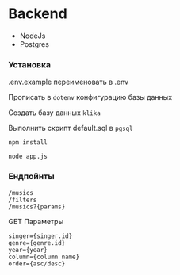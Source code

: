 Backend
==============

- NodeJs
- Postgres

### Установка

.env.example переименовать в .env

Прописать в `dotenv` конфигурацию базы данных

Создать базу данных `klika`

Выполнить скрипт default.sql в `pgsql`

````
npm install
````

````
node app.js
````

### Ендпойнты

````
/musics
/filters
/musics?{params}
````

GET Параметры
````
singer={singer.id}
genre={genre.id}
year={year}
column={column name}
order={asc/desc}
````